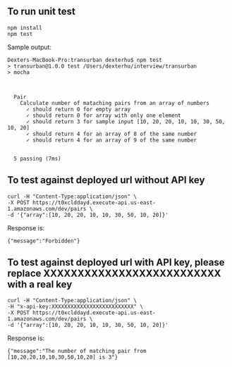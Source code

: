 ## To run unit test
```
npm install
npm test
```
Sample output:
```
Dexters-MacBook-Pro:transurban dexterhu$ npm test
> transurban@1.0.0 test /Users/dexterhu/interview/transurban
> mocha



  Pair
    Calculate number of mataching pairs from an array of numbers
      ✓ should return 0 for empty array
      ✓ should return 0 for array with only one element
      ✓ should return 3 for sample input [10, 20, 20, 10, 10, 30, 50, 10, 20]
      ✓ should return 4 for an array of 8 of the same number
      ✓ should return 4 for an array of 9 of the same number


  5 passing (7ms)
```

## To test against deployed url without API key
```
curl -H "Content-Type:application/json" \
-X POST https://t0xclddayd.execute-api.us-east-1.amazonaws.com/dev/pairs \
-d '{"array":[10, 20, 20, 10, 10, 30, 50, 10, 20]}'
```
Response is:
```
{"message":"Forbidden"}
```

## To test against deployed url with API key, please replace XXXXXXXXXXXXXXXXXXXXXXXXXX with a real key
```
curl -H "Content-Type:application/json" \
-H "x-api-key:XXXXXXXXXXXXXXXXXXXXXXXXXX" \
-X POST https://t0xclddayd.execute-api.us-east-1.amazonaws.com/dev/pairs \
-d '{"array":[10, 20, 20, 10, 10, 30, 50, 10, 20]}'
```
Response is:
```
{"message":"The number of matching pair from [10,20,20,10,10,30,50,10,20] is 3"}
```